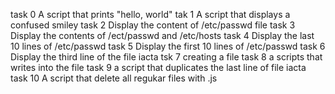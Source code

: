 task 0 A script that prints "hello, world"
tak 1 A script that displays a confused smiley
task 2 Display the content of /etc/passwd file
task 3 Display the contents of /ect/passwd and /etc/hosts
task 4 Display the last 10 lines of /etc/passwd
task 5 Display the first 10 lines of /etc/passwd
task 6 Display the third line of the file iacta
tsk 7 creating a file 
task 8 a scripts that writes into the file
task 9 a script that duplicates the last line of file iacta
task 10 A script that delete all regukar files with .js
